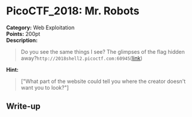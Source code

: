 <!-- This markdown file is writeup template. -->

# PicoCTF_2018:  Mr. Robots

**Category:** Web Exploitation  
**Points:** 200pt  
**Description:**

> Do you see the same things I see? The glimpses of the flag hidden away?`http://2018shell2.picoctf.com:60945`([link](http://2018shell2.picoctf.com:60945))

**Hint:**

> ["What part of the website could tell you where the creator doesn't want you to look?"]

## Write-up